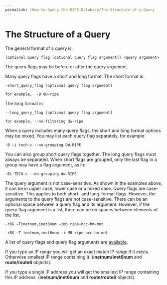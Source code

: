 ```yaml
---
permalink: /How-to-Query-the-RIPE-Database/The-Structure-of-a-Query
---
```


# The Structure of a Query

The general format of a query is:

    [optional query flag [optional query flag argument]] <query argument> 
The query flags may be before or after the query argument.

Many query flags have a short and long format. The short format is:

    -short_query_flag [optional query flag argument]

    for example,  -B dw-ripe
The long format is:

    --long_query_flag [optional query flag argument]

    for example, --no-filtering dw-ripe
When a query includes many query flags, the short and long format options may be mixed. You may list each query flag separately, for example:

    -B –i tech-c --no-grouping DW-RIPE
You can also group short query flags together. The long query flags must always be separated. When short flags are grouped, only the last flag in a group may have a flag argument, as in:

    -Bi TECH-c --no-grouping dw-RIPE
The query argument is not case-sensitive. As shown in the examples above, it can be in upper case, lower case or a mixed case. Query flags are case-sensitive. This applies to both short- and long-format flags. However, the arguments to the query flags are not case-sensitive. There can be an optional space between a query flag and its argument. However, if the query flag argument is a list, there can be no spaces between elements of the list.

    -rBG –Tinetnum,inet6num –imb ripe-ncc-hm-mnt

    -rBG –T inetnum,inet6num –i MB ripe-ncc-hm-mnt
A list of query flags and query flag arguments are [available](../Tables-of-Query-Types-Supported-by-the-RIPE-Database/#tables-of-query-types-supported-by-the-ripe-database).

If you type an IP range you will get an exact match IP range if it exists. Otherwise smallest IP range containing it. (**inetnum/inet6num** and **route/route6** objects).

If you type a single IP address you will get the smallest IP range containing this IP address. (**inetnum/inet6num** and **route/route6** objects).
